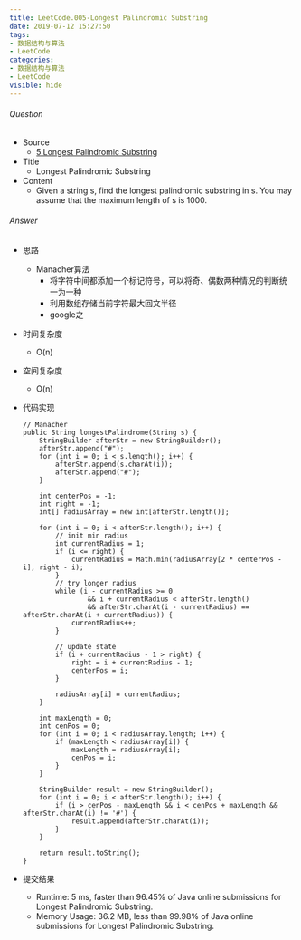 ```yaml
---
title: LeetCode.005-Longest Palindromic Substring
date: 2019-07-12 15:27:50
tags:
- 数据结构与算法
- LeetCode
categories:
- 数据结构与算法
- LeetCode
visible: hide
---
```

###### Question
- Source
	- [5.Longest Palindromic Substring](https://leetcode.com/problems/longest-palindromic-substring)
- Title
	- Longest Palindromic Substring
- Content
	- Given a string s, find the longest palindromic substring in s. You may assume that the maximum length of s is 1000.
<!--more-->

###### Answer
- 思路
	- Manacher算法
		- 将字符中间都添加一个标记符号，可以将奇、偶数两种情况的判断统一为一种
		- 利用数组存储当前字符最大回文半径
		- google之
- 时间复杂度
	- O(n) 
- 空间复杂度
	- O(n) 
- 代码实现

	```
	// Manacher
    public String longestPalindrome(String s) {
        StringBuilder afterStr = new StringBuilder();
        afterStr.append("#");
        for (int i = 0; i < s.length(); i++) {
            afterStr.append(s.charAt(i));
            afterStr.append("#");
        }

        int centerPos = -1;
        int right = -1;
        int[] radiusArray = new int[afterStr.length()];

        for (int i = 0; i < afterStr.length(); i++) {
            // init min radius
            int currentRadius = 1;
            if (i <= right) {
                currentRadius = Math.min(radiusArray[2 * centerPos - i], right - i);
            }
            // try longer radius
            while (i - currentRadius >= 0
                    && i + currentRadius < afterStr.length()
                    && afterStr.charAt(i - currentRadius) == afterStr.charAt(i + currentRadius)) {
                currentRadius++;
            }

            // update state
            if (i + currentRadius - 1 > right) {
                right = i + currentRadius - 1;
                centerPos = i;
            }

            radiusArray[i] = currentRadius;
        }

        int maxLength = 0;
        int cenPos = 0;
        for (int i = 0; i < radiusArray.length; i++) {
            if (maxLength < radiusArray[i]) {
                maxLength = radiusArray[i];
                cenPos = i;
            }
        }

        StringBuilder result = new StringBuilder();
        for (int i = 0; i < afterStr.length(); i++) {
            if (i > cenPos - maxLength && i < cenPos + maxLength && afterStr.charAt(i) != '#') {
                result.append(afterStr.charAt(i));
            }
        }

        return result.toString();
    }
	```
- 提交结果
	- Runtime: 5 ms, faster than 96.45% of Java online submissions for Longest Palindromic Substring.
	- Memory Usage: 36.2 MB, less than 99.98% of Java online submissions for Longest Palindromic Substring. 